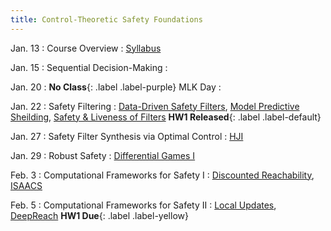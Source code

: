 ```yaml
---
title: Control-Theoretic Safety Foundations
---
```


Jan. 13
: Course Overview
  : [Syllabus](https://abajcsy.github.io/embodied-ai-safety/syllabus/)

Jan. 15
: Sequential Decision-Making
  : 

Jan. 20
: **No Class**{: .label .label-purple} MLK Day
  : 

Jan. 22
: Safety Filtering
  : [Data-Driven Safety Filters](https://hybrid-robotics.berkeley.edu/publications/CSM2023_Safety_Filters.pdf), [Model Predictive Sheilding](https://arxiv.org/abs/1905.10691), [Safety & Liveness of Filters](https://arxiv.org/pdf/2312.15347) 
  **HW1 Released**{: .label .label-default}

Jan. 27
: Safety Filter Synthesis via Optimal Control
  : [HJI](https://www.cs.ubc.ca/~mitchell/Papers/publishedIEEEtac05.pdf)


Jan. 29
: Robust Safety
  : [Differential Games I](https://www.rand.org/content/dam/rand/pubs/research_memoranda/2008/RM1391.pdf)

Feb. 3
: Computational Frameworks for Safety I 
  : [Discounted Reachability](https://ieeexplore.ieee.org/document/8794107), [ISAACS](https://arxiv.org/abs/2212.03228)

Feb. 5
: Computational Frameworks for Safety II 
  : [Local Updates](https://arxiv.org/abs/1905.00532), [DeepReach](https://arxiv.org/pdf/2011.02082)
  **HW1 Due**{: .label .label-yellow}
